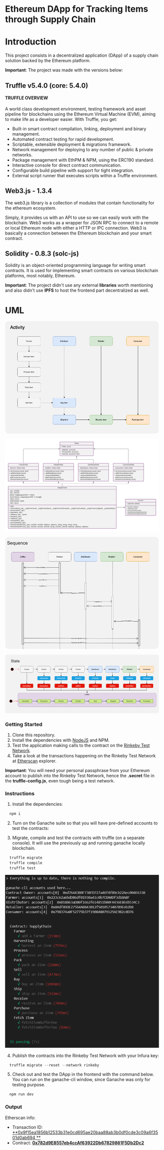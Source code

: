 # Ethereum DApp for Tracking Items through Supply Chain

# Introduction

This project consists in a decentralized application (DApp) of a supply chain solution backed by the Ethereum platform.

**Important**: The project was made with the versions below:

## Truffle v5.4.0 (core: 5.4.0)
#### TRUFFLE OVERVIEW
A world class development environment, testing framework and asset pipeline for blockchains using the Ethereum Virtual Machine (EVM), aiming to make life as a developer easier. With Truffle, you get:

- Built-in smart contract compilation, linking, deployment and binary management.
- Automated contract testing for rapid development.
- Scriptable, extensible deployment & migrations framework.
- Network management for deploying to any number of public & private networks.
- Package management with EthPM & NPM, using the ERC190 standard.
- Interactive console for direct contract communication.
- Configurable build pipeline with support for tight integration.
- External script runner that executes scripts within a Truffle environment.

## Web3.js - 1.3.4
The web3.js library is a collection of modules that contain functionality for the ethereum ecosystem.

Simply, it provides us with an API to use so we can easily work with the blockchain. Web3 works as a wrapper for JSON RPC to connect to a remote or local Ethereum node with either a HTTP or IPC connection. Web3 is basically a connection between the Ethereum blockchain and your smart contract.

## Solidity - 0.8.3 (solc-js)
Solidity is an object-oriented programming language for writing smart contracts. It is used for implementing smart contracts on various blockchain platforms, most notably, Ethereum.

**Important**: The project didn't use any external **libraries** worth mentioning and also didn't use **IPFS** to host the frontend part decentralized as well.

# UML


![activity](./diagrams/activity.png)

![classes](./diagrams/classes.png)

![sequence](./diagrams/sequence.png)

![state](./diagrams/state.png)


### Getting Started

1. Clone this repository.
2. Install the dependencies with [NodeJS](https://nodejs.org/en/) and NPM.
3. Test the application making calls to the contract on the [Rinkeby Test Network](https://rinkeby.etherscan.io/).
4. Take a look at the transactions happening on the Rinkeby Test Network at [Etherscan](https://rinkeby.etherscan.io/) explorer.


**Important**: You will need your personal passphrase from your Ethereum account to publish into the Rinkeby Test Network, hence the **.secret** file in the **truffle-config.js**, even tough being a test network.

### Instructions

1. Install the dependencies:

```powershell
  npm i
```

2. Turn on the Ganache suite so that you will have pre-defined accounts to test the contracts:


3. Migrate, compile and test the contracts with truffle (on a separate console). It will use the previously up and running ganache locally blockchain.

```powershell
  truffle migrate
  truffle compile
  truffle test
```

![state](./diagrams/tests.png)

4. Publish the contracts into the Rinkeby Test Network with your Infura key:

```powershell
  truffle migrate --reset --network rinkeby
```

5. Check out and test the DApp in the frontend with the command below. You can run on the ganache-cli window, since Ganache was only for testing purpose.

```powershell
  npm run dev
```
### Output

Etherscan info:

- Transaction ID: [**0x9f15ea1856b12533b31e0cd695ae20baa88ab3b0df0cde3c09a6f3501d0ab694 **](https://rinkeby.etherscan.io/tx/0x9f15ea1856b12533b31e0cd695ae20baa88ab3b0df0cde3c09a6f3501d0ab694 )
- Contract: [**0x782d9E8557eb4ccAf63922Db67829861F5Db2Dc2**](https://rinkeby.etherscan.io/address/0x782d9E8557eb4ccAf63922Db67829861F5Db2Dc2)
